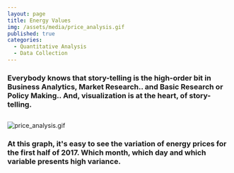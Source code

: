 ```yaml
---
layout: page
title: Energy Values
img: /assets/media/price_analysis.gif
published: true
categories:
  - Quantitative Analysis
  - Data Collection
---
```

### Everybody knows that story-telling is the high-order bit in Business Analytics, Market Research.. and Basic Research or Policy Making.. And, visualization is at the heart, of story-telling. 

##

![price_analysis.gif]({{site.baseurl}}/assets/media/price_analysis.gif)

### At this graph, it's easy to see the variation of energy prices for the first half of 2017. Which month, which day and which variable presents high variance.